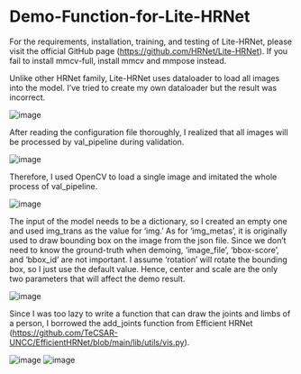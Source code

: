# Demo-Function-for-Lite-HRNet
For the requirements, installation, training, and testing of Lite-HRNet, please visit the official GitHub page (https://github.com/HRNet/Lite-HRNet). If you fail to install mmcv-full, install mmcv and mmpose instead. 


Unlike other HRNet family, Lite-HRNet uses dataloader to load all images into the model. I’ve tried to create my own dataloader but the result was incorrect. 

![image](https://user-images.githubusercontent.com/57203983/152774358-fcd7c473-77e9-4089-bc25-d7c41f875029.png)


After reading the configuration file thoroughly, I realized that all images will be processed by val_pipeline during validation.

![image](https://user-images.githubusercontent.com/57203983/152774573-2dc25b64-f93e-44ce-9e05-566cfba89303.png)


Therefore, I used OpenCV to load a single image and imitated the whole process of val_pipeline. 

![image](https://user-images.githubusercontent.com/57203983/152774701-9261cf29-7804-4b36-87b4-c041c1263cc6.png)


The input of the model needs to be a dictionary, so I created an empty one and used img_trans as the value for ‘img.’ As for ‘img_metas’, it is originally used to draw bounding box on the image from the json file. Since we don’t need to know the ground-truth when demoing, ‘image_file’, ‘bbox-score’, and ‘bbox_id’ are not important. I assume ‘rotation’ will rotate the bounding box, so I just use the default value. Hence, center and scale are the only two parameters that will affect the demo result.

![image](https://user-images.githubusercontent.com/57203983/152775714-4ec53137-4cc4-4e7a-a378-765bb450b384.png)


Since I was too lazy to write a function that can draw the joints and limbs of a person, I borrowed the add_joints function from Efficient HRNet (https://github.com/TeCSAR-UNCC/EfficientHRNet/blob/main/lib/utils/vis.py). 

![image](https://user-images.githubusercontent.com/57203983/152775800-11599e96-ea13-41a7-aeb8-c4ca5623316e.png)
![image](https://user-images.githubusercontent.com/57203983/152775811-417565d4-35a7-425f-a550-45c97ccb8cc8.png)

